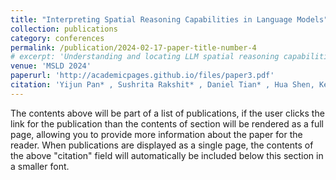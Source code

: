```yaml
---
title: "Interpreting Spatial Reasoning Capabilities in Language Models"
collection: publications
category: conferences
permalink: /publication/2024-02-17-paper-title-number-4
# excerpt: 'Understanding and locating LLM spatial reasoning capabilities'
venue: 'MSLD 2024'
paperurl: 'http://academicpages.github.io/files/paper3.pdf'
citation: 'Yijun Pan* , Sushrita Rakshit* , Daniel Tian* , Hua Shen, Kenan Alkiek, David Jurgens (* Equal Contribution)'
---
```


The contents above will be part of a list of publications, if the user clicks the link for the publication than the contents of section will be rendered as a full page, allowing you to provide more information about the paper for the reader. When publications are displayed as a single page, the contents of the above "citation" field will automatically be included below this section in a smaller font.
